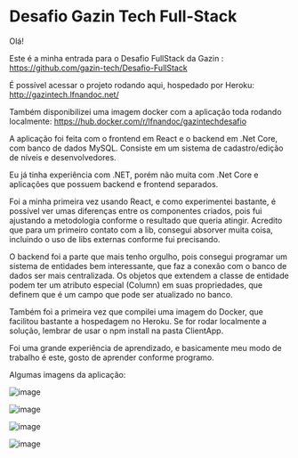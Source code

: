 # Desafio Gazin Tech Full-Stack

Olá! 

Este é a minha entrada para o Desafio FullStack da Gazin <Tech>: https://github.com/gazin-tech/Desafio-FullStack

É possível acessar o projeto rodando aqui, hospedado por Heroku: http://gazintech.lfnandoc.net/

Também disponibilizei uma imagem docker com a aplicação toda rodando localmente: https://hub.docker.com/r/lfnandoc/gazintechdesafio

A aplicação foi feita com o frontend em React e o backend em .Net Core, com banco de dados MySQL. Consiste em um sistema de cadastro/edição de níveis e desenvolvedores. 

Eu já tinha experiência com .NET, porém não muita com .Net Core e aplicações que possuem backend e frontend separados. 

Foi a minha primeira vez usando React, e como experimentei bastante, é possível ver umas diferenças entre os componentes criados, pois fui ajustando a metodologia conforme o resultado que queria atingir. Acredito que para um primeiro contato com a lib, consegui absorver muita coisa, incluindo o uso de libs externas conforme fui precisando.

O backend foi a parte que mais tenho orgulho, pois consegui programar um sistema de entidades bem interessante, que faz a conexão com o banco de dados ser mais centralizada. Os objetos que extendem a classe de entidade podem ter um atributo especial (Column) em suas propriedades, que definem que é um campo que pode ser atualizado no banco.

Também foi a primeira vez que compilei uma imagem do Docker, que facilitou bastante a hospedagem no Heroku. Se for rodar localmente a solução, lembrar de usar o npm install na pasta ClientApp.

Foi uma grande experiência de aprendizado, e basicamente meu modo de trabalho é este, gosto de aprender conforme programo.

Algumas imagens da aplicação:

![image](https://user-images.githubusercontent.com/82987034/160022841-c92cbe65-ff04-4a7a-9dbd-24fbff8619de.png)

![image](https://user-images.githubusercontent.com/82987034/160022862-e762cc3d-63b5-4556-b736-d696c100b51e.png)

![image](https://user-images.githubusercontent.com/82987034/160022952-931bd63a-6456-4241-a867-39ab9bf153e7.png)

![image](https://user-images.githubusercontent.com/82987034/160022997-6f0c6483-cd59-47dd-8d77-26441d4239ec.png)
